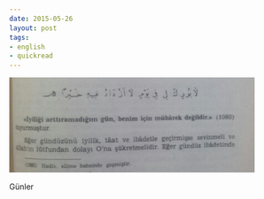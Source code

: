 ```yaml
---
date: 2015-05-26
layout: post
tags:
- english
- quickread
---
```


![](/images/tumblr_noxqopjuoi1u3gx2to1_500.jpg)

Günler
